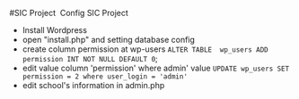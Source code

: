 #SIC Project
﻿
﻿Config SIC Project
  - Install Wordpress
  - open "install.php" and setting database config
  - create column permission at wp-users
      `ALTER TABLE  wp_users ADD  permission INT NOT NULL DEFAULT 0`;
  - edit value column 'permission' where admin' value
      `UPDATE wp_users SET permission = 2 where user_login = 'admin'`
  - edit school's information in admin.php
